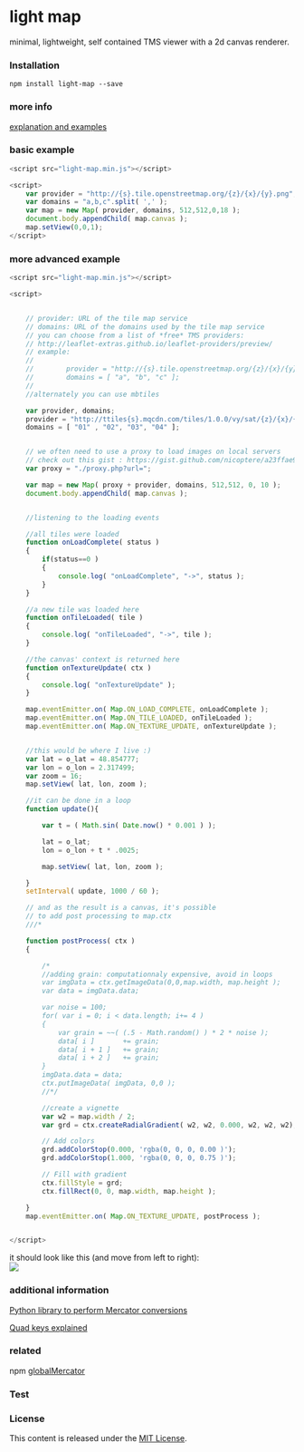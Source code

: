 light map
=============

minimal, lightweight, self contained TMS viewer with a 2d canvas renderer.

### Installation ###
```
npm install light-map --save
```

### more info ###
[explanation and examples](http://nicoptere.github.io/light-map/)

### basic example ###

```js
<script src="light-map.min.js"></script>

<script>
    var provider = "http://{s}.tile.openstreetmap.org/{z}/{x}/{y}.png";
    var domains = "a,b,c".split( ',' );
    var map = new Map( provider, domains, 512,512,0,18 );
    document.body.appendChild( map.canvas );
    map.setView(0,0,1);
</script>

```

### more advanced example ###

```js
<script src="light-map.min.js"></script>

<script>


    // provider: URL of the tile map service
    // domains: URL of the domains used by the tile map service
    // you can choose from a list of *free* TMS providers:
    // http://leaflet-extras.github.io/leaflet-providers/preview/
    // example:
    //
    //        provider = "http://{s}.tile.openstreetmap.org/{z}/{x}/{y}.png";
    //        domains = [ "a", "b", "c" ];
    //
    //alternately you can use mbtiles

    var provider, domains;
    provider = "http://ttiles{s}.mqcdn.com/tiles/1.0.0/vy/sat/{z}/{x}/{y}.png";
    domains = [ "01" , "02", "03", "04" ];


    // we often need to use a proxy to load images on local servers
    // check out this gist : https://gist.github.com/nicoptere/a23ffae9ed51a5ca9766
    var proxy = "./proxy.php?url=";

    var map = new Map( proxy + provider, domains, 512,512, 0, 10 );
    document.body.appendChild( map.canvas );


    //listening to the loading events

    //all tiles were loaded
    function onLoadComplete( status )
    {
        if(status==0 )
        {
            console.log( "onLoadComplete", "->", status );
        }
    }

    //a new tile was loaded here
    function onTileLoaded( tile )
    {
        console.log( "onTileLoaded", "->", tile );
    }

    //the canvas' context is returned here
    function onTextureUpdate( ctx )
    {
        console.log( "onTextureUpdate" );
    }

    map.eventEmitter.on( Map.ON_LOAD_COMPLETE, onLoadComplete );
    map.eventEmitter.on( Map.ON_TILE_LOADED, onTileLoaded );
    map.eventEmitter.on( Map.ON_TEXTURE_UPDATE, onTextureUpdate );


    //this would be where I live :)
    var lat = o_lat = 48.854777;
    var lon = o_lon = 2.317499;
    var zoom = 16;
    map.setView( lat, lon, zoom );

    //it can be done in a loop
    function update(){

        var t = ( Math.sin( Date.now() * 0.001 ) );

        lat = o_lat;
        lon = o_lon + t * .0025;

        map.setView( lat, lon, zoom );

    }
    setInterval( update, 1000 / 60 );

    // and as the result is a canvas, it's possible
    // to add post processing to map.ctx
    ///*

    function postProcess( ctx )
    {

        /*
        //adding grain: computationnaly expensive, avoid in loops
        var imgData = ctx.getImageData(0,0,map.width, map.height );
        var data = imgData.data;

        var noise = 100;
        for( var i = 0; i < data.length; i+= 4 )
        {
            var grain = ~~( (.5 - Math.random() ) * 2 * noise );
            data[ i ]       += grain;
            data[ i + 1 ]   += grain;
            data[ i + 2 ]   += grain;
        }
        imgData.data = data;
        ctx.putImageData( imgData, 0,0 );
        //*/

        //create a vignette
        var w2 = map.width / 2;
        var grd = ctx.createRadialGradient( w2, w2, 0.000, w2, w2, w2);

        // Add colors
        grd.addColorStop(0.000, 'rgba(0, 0, 0, 0.00 )');
        grd.addColorStop(1.000, 'rgba(0, 0, 0, 0.75 )');

        // Fill with gradient
        ctx.fillStyle = grd;
        ctx.fillRect(0, 0, map.width, map.height );

    }
    map.eventEmitter.on( Map.ON_TEXTURE_UPDATE, postProcess );


</script>

```
it should look like this (and move from left to right):<br>
<img src="https://github.com/nicoptere/light-map/blob/master/example/light-map.jpg">
### additional information ###

[Python library to perform Mercator conversions](http://www.maptiler.org/google-maps-coordinates-tile-bounds-projection/)

[Quad keys explained](https://msdn.microsoft.com/en-us/library/bb259689.aspx)

### related ###
npm [globalMercator](https://github.com/davvo/globalmercator/blob/master/globalmercator.js)

### Test ###

### License ###

This content is released under the [MIT License](http://opensource.org/licenses/MIT).
